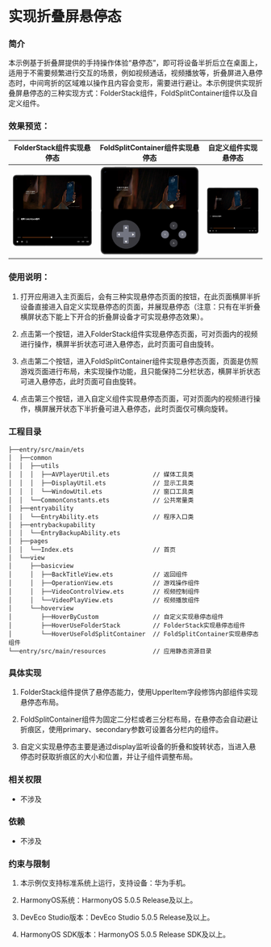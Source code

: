 # 实现折叠屏悬停态

### 简介

本示例基于折叠屏提供的手持操作体验“悬停态”，即可将设备半折后立在桌面上，适用于不需要频繁进行交互的场景，例如视频通话，视频播放等，折叠屏进入悬停态时，中间弯折的区域难以操作且内容会变形，需要进行避让。本示例提供实现折叠屏悬停态的三种实现方式：FolderStack组件，FoldSplitContainer组件以及自定义组件。

### 效果预览：

| FolderStack组件实现悬停态              | FoldSplitContainer组件实现悬停态       | 自定义组件实现悬停态                      |
|---------------------------------|---------------------------------|---------------------------------|
| ![image](screenshots/page1.png) | ![image](screenshots/page2.png) | ![image](screenshots/page3.png) |

### 使用说明：

1. 打开应用进入主页面后，会有三种实现悬停态页面的按钮，在此页面横屏半折设备直接进入自定义实现悬停态的页面，并展现悬停态（注意：只有在半折叠横屏状态下能上下开合的折叠屏设备才可实现悬停态效果）。

2. 点击第一个按钮，进入FolderStack组件实现悬停态页面，可对页面内的视频进行操作，横屏半折状态可进入悬停态，此时页面可自由旋转。

3. 点击第二个按钮，进入FoldSplitContainer组件实现悬停态页面，页面是仿照游戏页面进行布局，未实现操作功能，且只能保持二分栏状态，横屏半折状态可进入悬停态，此时页面可自由旋转。

4. 点击第三个按钮，进入自定义组件实现悬停态页面，可对页面内的视频进行操作，横屏展开状态下半折叠可进入悬停态，此时页面仅可横向旋转。

### 工程目录

```
├──entry/src/main/ets
│  ├──common
│  │  ├──utils      
│  │  │  ├──AVPlayerUtil.ets            // 媒体工具类   
│  │  │  ├──DisplayUtil.ets             // 显示工具类   
│  │  │  └──WindowUtil.ets              // 窗口工具类
│  │  └──CommonConstants.ets            // 公共常量类
│  ├──entryability
│  │  └──EntryAbility.ets               // 程序入口类
│  ├──entrybackupability
│  │  └──EntryBackupAbility.ets        
│  ├──pages                  
│  │  └──Index.ets                      // 首页
│  └──view
│     ├──basicview                      
│     │  ├──BackTitleView.ets           // 返回组件
│     │  ├──OperationView.ets           // 游戏操作组件
│     │  ├──VideoControlView.ets        // 视频控制组件
│     │  └──VideoPlayView.ets           // 视频播放组件
│     └──hoverview                      
│        ├──HoverByCustom               // 自定义实现悬停态组件
│        ├──HoverUseFolderStack         // FolderStack实现悬停态组件
│        └──HoverUseFoldSplitContainer  // FoldSplitContainer实现悬停态组件
└──entry/src/main/resources             // 应用静态资源目录
```

### 具体实现

1. FolderStack组件提供了悬停态能力，使用UpperItem字段修饰内部组件实现悬停态布局。

2. FoldSplitContainer组件为固定二分栏或者三分栏布局，在悬停态会自动避让折痕区，使用primary、secondary参数可设置各分栏内的组件。

3. 自定义实现悬停态主要是通过display监听设备的折叠和旋转状态，当进入悬停态时获取折痕区的大小和位置，并让子组件调整布局。

### 相关权限

- 不涉及

### 依赖

- 不涉及

### 约束与限制

1. 本示例仅支持标准系统上运行，支持设备：华为手机。

2. HarmonyOS系统：HarmonyOS 5.0.5 Release及以上。

3. DevEco Studio版本：DevEco Studio 5.0.5 Release及以上。

4. HarmonyOS SDK版本：HarmonyOS 5.0.5 Release SDK及以上。
